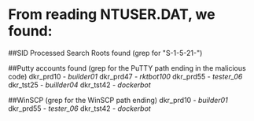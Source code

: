 # From reading NTUSER.DAT, we found:
##SID Processed Search Roots found (grep for "S-1-5-21-")

##Putty accounts found (grep for the PuTTY path ending in the malicious code)
dkr_prd10 - _builder01_
dkr_prd47 - _rktbot100_
dkr_prd55 - _tester_06_
dkr_tst25 - _buillder04_
dkr_tst42 - _dockerbot_

##WinSCP (grep for the WinSCP path ending)
dkr_prd10 - _builder01_
dkr_prd55 - _tester_06_
dkr_tst42 - _dockerbot_